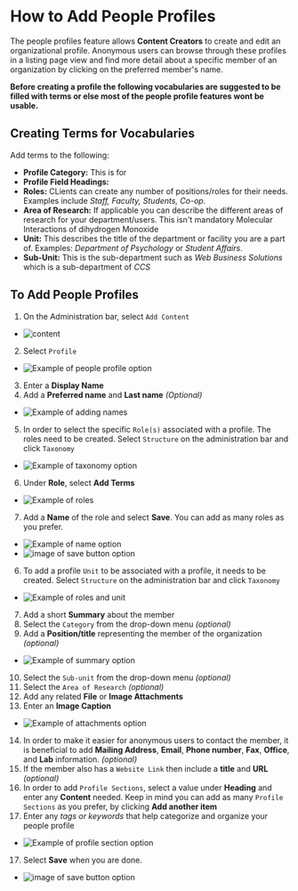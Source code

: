 # How to Add People Profiles

The people profiles feature allows **Content Creators** to create and edit an organizational profile. Anonymous users can browse through these profiles in a listing page view and find more detail about a specific member of an organization by clicking on the preferred member's name.

**Before creating a profile the following vocabularies are suggested to be filled with terms or else most of the people profile features wont be usable.**

## Creating Terms for Vocabularies

Add terms to the following:

* **Profile Category:** This is for
* **Profile Field Headings:** 
* **Roles:** CLients can create any number of positions/roles for their needs. Examples include *Staff, Faculty, Students, Co-op.*
* **Area of Research:** If applicable you can describe the different areas of research for your department/users. This isn't mandatory Molecular Interactions of dihydrogen Monoxide
* **Unit:** This describes the title of the department or facility you are a part of. Examples: *Department of Psychology* or *Student Affairs*.
* **Sub-Unit:** This is the sub-department such as *Web Business Solutions* which is a sub-department of *CCS*

## To Add People Profiles

1. On the Administration bar, select `Add Content`
  * ![content](../images/Content.png)   
2. Select `Profile`
  * ![Example of people profile option](../images/profile.png)
3. Enter a **Display Name**
4. Add a **Preferred name** and **Last name** *(Optional)*
  * ![Example of adding names](../images/addnames.png)
5. In order to select the specific `Role(s)` associated with a profile. The roles need to be created. Select `Structure` on the administration bar and click `Taxonomy`  
  * ![Example of taxonomy option](../images/taxonomy.png)
6. Under **Role**, select **Add Terms**
  * ![Example of roles](../images/roles.png)
7. Add a **Name** of the role and select **Save**. You can add as many roles as you prefer.
  * ![Example of name option](../images/name.png)   
  * ![image of save button option](../images/save.png)
6. To add a profile `Unit` to be associated with a profile, it needs to be created.  Select `Structure` on the administration bar and click `Taxonomy`  
  * ![Example of roles and unit](../images/role_unit.png)

7. Add a short **Summary** about the member
8. Select the `Category` from the drop-down menu *(optional)*  
9. Add a **Position/title** representing the member of the organization *(optional)*
 * ![Example of summary option](../images/summary.png)
10. Select the `Sub-unit` from the drop-down menu *(optional)*  
11. Select the `Area of Research` *(optional)*  
12. Add any related **File** or **Image Attachments**
13. Enter an **Image Caption**
  * ![Example of attachments option](../images/attachments.png)
14. In order to make it easier for anonymous users to contact the member, it is beneficial to add **Mailing Address**, **Email**, **Phone number**, **Fax**, **Office**, and **Lab** information. *(optional)*   
15. If the member also has a `Website Link` then include a **title** and **URL** *(optional)*  
16. In order to add `Profile Sections`, select a value under **Heading** and enter any **Content** needed. Keep in mind you can add as many `Profile Sections` as you prefer, by clicking **Add another item**
17. Enter any *tags or keywords* that help categorize and organize your people profile
 * ![Example of profile section option](../images/attachments.png)
17. Select **Save** when you are done.
  * ![image of save button option](../images/save.png)